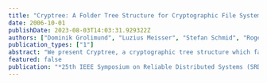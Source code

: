 ```yaml
---
title: "Cryptree: A Folder Tree Structure for Cryptographic File Systems"
date: 2006-10-01
publishDate: 2023-08-03T14:03:31.929322Z
authors: ["Dominik Grolimund", "Luzius Meisser", "Stefan Schmid", "Roger Wattenhofer"]
publication_types: ["1"]
abstract: "We present Cryptree, a cryptographic tree structure which facilitates access control in file systems operating on untrusted storage. Cryptree leverages the file system's folder hierarchy to achieve efficient and intuitive, yet simple, access control. The highlights are its ability to recursively grant access to a folder and all its subfolders in constant time, the dynamic inheritance of access rights which inherently prevents scattering of access rights, and the possibility to grant someone access to a file or folder without revealing the identities of other accessors. To reason about and to visualize Cryptree, we introduce the notion of cryptographic links. We describe the Cryptrees we have used to enforce read and write access in our own file system. Finally, we measure the performance of the Cryptree and compare it to other approaches."
featured: false
publication: "*25th IEEE Symposium on Reliable Distributed Systems (SRDS)*"
---
```


